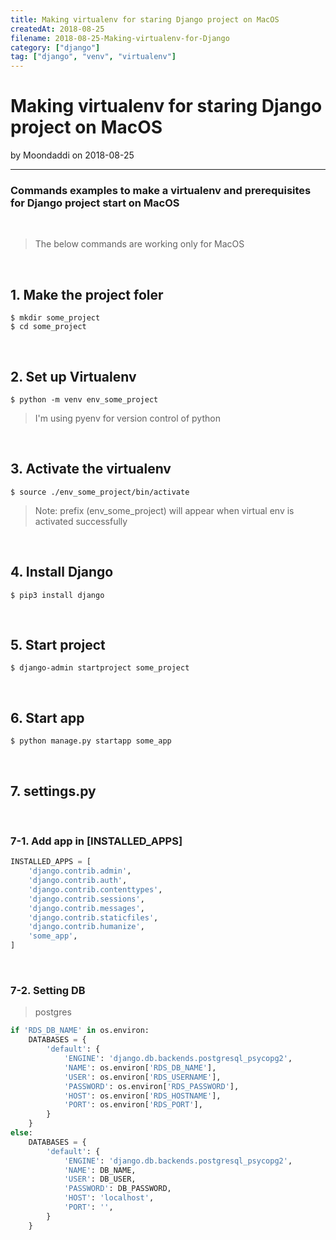```yaml
---
title: Making virtualenv for staring Django project on MacOS
createdAt: 2018-08-25
filename: 2018-08-25-Making-virtualenv-for-Django
category: ["django"]
tag: ["django", "venv", "virtualenv"]
---
```


# Making virtualenv for staring Django project on MacOS

by Moondaddi on 2018-08-25

---

### Commands examples to make a virtualenv and prerequisites for Django project start on MacOS

<br />

> The below commands are working only for MacOS

<br />

## 1. Make the project foler

```shell
$ mkdir some_project
$ cd some_project
```

<br />

## 2. Set up Virtualenv

```shell
$ python -m venv env_some_project
```

> I'm using pyenv for version control of python

<br />

## 3. Activate the virtualenv

```shell
$ source ./env_some_project/bin/activate
```

> Note: prefix (env_some_project) will appear when virtual env is activated successfully

<br />

## 4. Install Django

```shell
$ pip3 install django
```

<br />

## 5. Start project

```shell
$ django-admin startproject some_project
```

<br />

## 6. Start app

```shell
$ python manage.py startapp some_app
```

<br />

## 7. settings.py

<br />

### 7-1. Add app in [INSTALLED_APPS]

```python
INSTALLED_APPS = [
    'django.contrib.admin',
    'django.contrib.auth',
    'django.contrib.contenttypes',
    'django.contrib.sessions',
    'django.contrib.messages',
    'django.contrib.staticfiles',
    'django.contrib.humanize',
    'some_app',
]
```

<br />

### 7-2. Setting DB

> postgres

```python
if 'RDS_DB_NAME' in os.environ:
    DATABASES = {
        'default': {
            'ENGINE': 'django.db.backends.postgresql_psycopg2',
            'NAME': os.environ['RDS_DB_NAME'],
            'USER': os.environ['RDS_USERNAME'],
            'PASSWORD': os.environ['RDS_PASSWORD'],
            'HOST': os.environ['RDS_HOSTNAME'],
            'PORT': os.environ['RDS_PORT'],
        }
    }
else:
    DATABASES = {
        'default': {
            'ENGINE': 'django.db.backends.postgresql_psycopg2',
            'NAME': DB_NAME,
            'USER': DB_USER,
            'PASSWORD': DB_PASSWORD,
            'HOST': 'localhost',
            'PORT': '',
        }
    }
```
